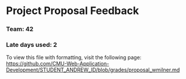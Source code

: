 
Project Proposal Feedback
=========================

### Team: 42

### Late days used: 2

To view this file with formatting, visit the following page: https://github.com/CMU-Web-Application-Development/STUDENT_ANDREW_ID/blob/grades/proposal_wmilner.md

